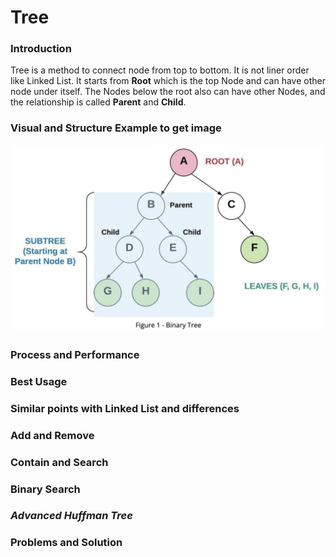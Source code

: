 # Tree

### Introduction
Tree is a method to connect node from top to bottom. It is not liner order like Linked List. It starts from  __Root__ which is the top Node and can have other node under itself. The Nodes below the root also can have other Nodes, and the relationship is called __Parent__ and __Child__.
### Visual and Structure Example to get image
![](Assets/Tree/TreeExample.png)
### Process and Performance

### Best Usage

### Similar points with Linked List and differences

### Add and Remove

### Contain and Search

### Binary Search

### _Advanced Huffman Tree_

### Problems and Solution